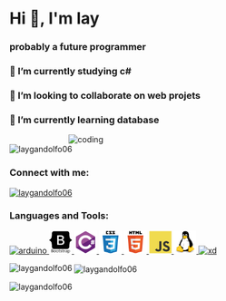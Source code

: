 <h1 align="left">Hi 👋, I'm lay</h1>
<h3 align="left">probably a future programmer</h3>
<h3 align="left">🔭 I’m currently studying c#</h3>
<h3 align="left"> 👯 I’m looking to collaborate on web projets</h3>
<h3 align="left">🌱 I’m currently learning database</h3>
<img align="right" alt="coding" width="400" src="https://www.google.com/url?sa=i&url=https%3A%2F%2Fimgflip.com%2Ftag%2Fhacker%2Bman&psig=AOvVaw2BUkt-1ZnfuAGvfL6pNB8s&ust=1702997094292000&source=images&cd=vfe&ved=0CBEQjRxqFwoTCMDxxticmYMDFQAAAAAdAAAAABAb">





<p align="left"> <img src="https://komarev.com/ghpvc/?username=laygandolfo06&label=Profile%20views&color=0e75b6&style=flat" alt="laygandolfo06" /> </p>

<h3 align="left">Connect with me:</h3>
<p align="left">
</p>
<p align="left"> <a href="https://github.com/ryo-ma/github-profile-trophy"><img src="https://github-profile-trophy.vercel.app/?username=laygandolfo06" alt="laygandolfo06" /></a> </p>


<h3 align="left">Languages and Tools:</h3>
<p align="left"> <a href="https://www.arduino.cc/" target="_blank" rel="noreferrer"> <img src="https://cdn.worldvectorlogo.com/logos/arduino-1.svg" alt="arduino" width="40" height="40"/> </a> <a href="https://getbootstrap.com" target="_blank" rel="noreferrer"> <img src="https://raw.githubusercontent.com/devicons/devicon/master/icons/bootstrap/bootstrap-plain-wordmark.svg" alt="bootstrap" width="40" height="40"/> </a> <a href="https://www.w3schools.com/cs/" target="_blank" rel="noreferrer"> <img src="https://raw.githubusercontent.com/devicons/devicon/master/icons/csharp/csharp-original.svg" alt="csharp" width="40" height="40"/> </a> <a href="https://www.w3schools.com/css/" target="_blank" rel="noreferrer"> <img src="https://raw.githubusercontent.com/devicons/devicon/master/icons/css3/css3-original-wordmark.svg" alt="css3" width="40" height="40"/> </a> <a href="https://www.w3.org/html/" target="_blank" rel="noreferrer"> <img src="https://raw.githubusercontent.com/devicons/devicon/master/icons/html5/html5-original-wordmark.svg" alt="html5" width="40" height="40"/> </a> <a href="https://developer.mozilla.org/en-US/docs/Web/JavaScript" target="_blank" rel="noreferrer"> <img src="https://raw.githubusercontent.com/devicons/devicon/master/icons/javascript/javascript-original.svg" alt="javascript" width="40" height="40"/> </a> <a href="https://www.linux.org/" target="_blank" rel="noreferrer"> <img src="https://raw.githubusercontent.com/devicons/devicon/master/icons/linux/linux-original.svg" alt="linux" width="40" height="40"/> </a> <a href="https://www.adobe.com/products/xd.html" target="_blank" rel="noreferrer"> <img src="https://cdn.worldvectorlogo.com/logos/adobe-xd.svg" alt="xd" width="40" height="40"/> </a> </p>

<p><img align="left" src="https://github-readme-stats.vercel.app/api/top-langs?username=laygandolfo06&show_icons=true&locale=en&layout=compact" alt="laygandolfo06" /></p> 

<p>&nbsp;<img align="center" src="https://github-readme-stats.vercel.app/api?username=laygandolfo06&show_icons=true&locale=en" alt="laygandolfo06" /></p>

<p><img align="left" src="https://github-readme-streak-stats.herokuapp.com/?user=laygandolfo06&" alt="laygandolfo06" /></p>

